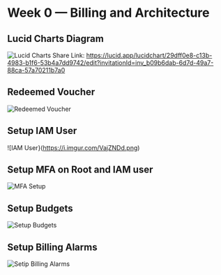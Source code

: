 # Week 0 — Billing and Architecture

## Lucid Charts Diagram
![Lucid Charts](https://i.imgur.com/vUw6EU1.png)
Share Link: https://lucid.app/lucidchart/29dff0e8-c13b-4983-b1f6-53b4a7dd9742/edit?invitationId=inv_b09b6dab-6d7d-49a7-88ca-57a70211b7a0

## Redeemed Voucher
![Redeemed Voucher](https://i.imgur.com/jgHkmIC.png)

## Setup IAM User
![IAM User}(https://i.imgur.com/VajZNDd.png)

## Setup MFA on Root and IAM user
![MFA Setup](https://i.imgur.com/UX8dK5V.png)

## Setup Budgets
![Setup Budgets](https://i.imgur.com/GH8r3ej.png)

## Setup Billing Alarms
![Setip Billing Alarms](https://i.imgur.com/2uP5QPc.png)

